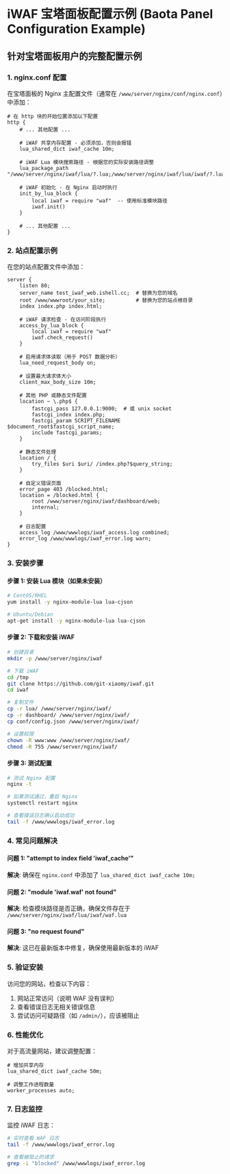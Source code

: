 # iWAF 宝塔面板配置示例 (Baota Panel Configuration Example)

## 针对宝塔面板用户的完整配置示例

### 1. nginx.conf 配置

在宝塔面板的 Nginx 主配置文件（通常在 `/www/server/nginx/conf/nginx.conf`）中添加：

```nginx
# 在 http 块的开始位置添加以下配置
http {
    # ... 其他配置 ...
    
    # iWAF 共享内存配置 - 必须添加，否则会报错
    lua_shared_dict iwaf_cache 10m;
    
    # iWAF Lua 模块搜索路径 - 根据您的实际安装路径调整
    lua_package_path "/www/server/nginx/iwaf/lua/?.lua;/www/server/nginx/iwaf/lua/iwaf/?.lua;;";
    
    # iWAF 初始化 - 在 Nginx 启动时执行
    init_by_lua_block {
        local iwaf = require "waf"  -- 使用标准模块路径
        iwaf.init()
    }
    
    # ... 其他配置 ...
}
```

### 2. 站点配置示例

在您的站点配置文件中添加：

```nginx
server {
    listen 80;
    server_name test_iwaf_web.ishell.cc;  # 替换为您的域名
    root /www/wwwroot/your_site;          # 替换为您的站点根目录
    index index.php index.html;
    
    # iWAF 请求检查 - 在访问阶段执行
    access_by_lua_block {
        local iwaf = require "waf"
        iwaf.check_request()
    }
    
    # 启用请求体读取（用于 POST 数据分析）
    lua_need_request_body on;
    
    # 设置最大请求体大小
    client_max_body_size 10m;
    
    # 其他 PHP 或静态文件配置
    location ~ \.php$ {
        fastcgi_pass 127.0.0.1:9000;  # 或 unix socket
        fastcgi_index index.php;
        fastcgi_param SCRIPT_FILENAME $document_root$fastcgi_script_name;
        include fastcgi_params;
    }
    
    # 静态文件处理
    location / {
        try_files $uri $uri/ /index.php?$query_string;
    }
    
    # 自定义错误页面
    error_page 403 /blocked.html;
    location = /blocked.html {
        root /www/server/nginx/iwaf/dashboard/web;
        internal;
    }
    
    # 日志配置
    access_log /www/wwwlogs/iwaf_access.log combined;
    error_log /www/wwwlogs/iwaf_error.log warn;
}
```

### 3. 安装步骤

#### 步骤 1: 安装 Lua 模块（如果未安装）

```bash
# CentOS/RHEL
yum install -y nginx-module-lua lua-cjson

# Ubuntu/Debian  
apt-get install -y nginx-module-lua lua-cjson
```

#### 步骤 2: 下载和安装 iWAF

```bash
# 创建目录
mkdir -p /www/server/nginx/iwaf

# 下载 iWAF
cd /tmp
git clone https://github.com/git-xiaomy/iwaf.git
cd iwaf

# 复制文件
cp -r lua/ /www/server/nginx/iwaf/
cp -r dashboard/ /www/server/nginx/iwaf/
cp conf/config.json /www/server/nginx/iwaf/

# 设置权限
chown -R www:www /www/server/nginx/iwaf/
chmod -R 755 /www/server/nginx/iwaf/
```

#### 步骤 3: 测试配置

```bash
# 测试 Nginx 配置
nginx -t

# 如果测试通过，重启 Nginx
systemctl restart nginx

# 查看错误日志确认启动成功
tail -f /www/wwwlogs/iwaf_error.log
```

### 4. 常见问题解决

#### 问题 1: "attempt to index field 'iwaf_cache'"

**解决**: 确保在 `nginx.conf` 中添加了 `lua_shared_dict iwaf_cache 10m;`

#### 问题 2: "module 'iwaf.waf' not found"

**解决**: 检查模块路径是否正确，确保文件存在于 `/www/server/nginx/iwaf/lua/iwaf/waf.lua`

#### 问题 3: "no request found"

**解决**: 这已在最新版本中修复，确保使用最新版本的 iWAF

### 5. 验证安装

访问您的网站，检查以下内容：

1. 网站正常访问（说明 WAF 没有误判）
2. 查看错误日志无相关错误信息
3. 尝试访问可疑路径（如 `/admin/`），应该被阻止

### 6. 性能优化

对于高流量网站，建议调整配置：

```nginx
# 增加共享内存
lua_shared_dict iwaf_cache 50m;

# 调整工作进程数量
worker_processes auto;
```

### 7. 日志监控

监控 iWAF 日志：

```bash
# 实时查看 WAF 日志
tail -f /www/wwwlogs/iwaf_error.log

# 查看被阻止的请求
grep -i "blocked" /www/wwwlogs/iwaf_error.log
```